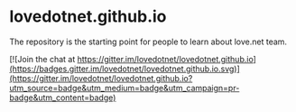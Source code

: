# lovedotnet.github.io

The repository is the starting point for people to learn about love.net team. 

[![Join the chat at https://gitter.im/lovedotnet/lovedotnet.github.io](https://badges.gitter.im/lovedotnet/lovedotnet.github.io.svg)](https://gitter.im/lovedotnet/lovedotnet.github.io?utm_source=badge&utm_medium=badge&utm_campaign=pr-badge&utm_content=badge)
